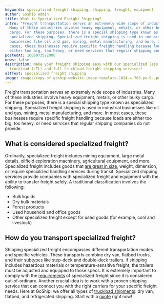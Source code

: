 ```yaml
---
keywords: specialized freight shipping, shipping, freight, equipment
author: GoShip Admin
title: What is Specialized Freight Shipping?
intro: "Freight transportation serves an extremely wide scope of industries.
  Many of these industries involve heavy equipment, metals, or other bulky
  cargo. For these purposes, there is a special shipping type known as
  specialized shipping. Specialized freight shipping is used in industrial
  businesses like oil and gas, mining, metal manufacturing, and more. In most
  cases, these businesses require specific freight handling because loads are
  either too big, too heavy, or need services that regular shipping companies "
postedAt: 1605073522000
news: false
description: Make your freight shipping easy with our specialized less than
  truckload (LTL) and full truckload freight shipping services!
altText: specialized freight shipping
image: images/copy-of-goship-website-image-template-1024-x-768-px-9-.png
---
```

Freight transportation serves an extremely wide scope of industries. Many of these industries involve heavy equipment, metals, or other bulky cargo. For these purposes, there is a special shipping type known as specialized shipping. Specialized freight shipping is used in industrial businesses like oil and gas, mining, metal manufacturing, and more. In most cases, these businesses require specific freight handling because loads are either too big, too heavy, or need services that regular shipping companies do not provide.

What is considered specialized freight?
---------------------------------------

Ordinarily, specialized freight includes mining equipment, large metal details, oilfield exploration machinery, agricultural equipment, and more. Specialized freight includes goods that [are great in size](https://www.goship.com/shipping-services/large-item-shipping/), weight, dimension, or require specialized handling services during transit. Specialized shipping services provide companies with specialized freight and equipment with the ability to transfer freight safely. A traditional classification involves the following:

*   Bulk liquids
*   Dry bulk materials
*   Forest products
*   Used household and office goods
*   Other specialized freight except for used goods (for example, coal and livestock)

How do you transport specialized freight?
-----------------------------------------

Shipping specialized freight encompasses different transportation modes and specific vehicles. These transports combine dry van, flatbed trucks, and their subtypes like step-deck and double-deck trailers. If shipping includes hazardous materials or temperature-sensitive freight, the trailers must be adjusted and equipped to those specs. It is extremely important to comply with the [requirements](https://www23.statcan.gc.ca/imdb/p3VD.pl?Function=getVD&TVD=118464&CVD=118467&CPV=4842&CST=01012012&CLV=3&MLV=5&D=1) of specialized freight since it is considered out-of-ordinary. Another crucial idea is to work with a proven shipping service that can connect you with the right carriers for your specific freight needs. Here at GoShip, we offer all types of [truckload shipments](https://www.goship.com/shipping-services/truckload-freight-shipping/): dry van, flatbed, and refrigerated shipping. Start with a [quote](https://www.goship.com/) right now!
